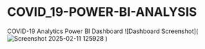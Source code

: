 # COVID_19-POWER-BI-ANALYSIS
COVID-19 Analytics Power BI Dashboard
![Dashboard Screenshot](![Screenshot 2025-02-11 125928](https://github.com/user-attachments/assets/eef11d78-1d42-4ce8-a8b4-5847d267d625)
)


